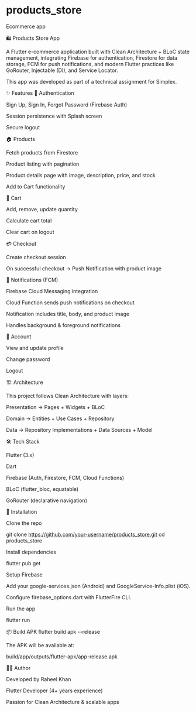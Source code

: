 # products_store

Ecommerce app

🛍️ Products Store App

A Flutter e-commerce application built with Clean Architecture + BLoC state management, integrating Firebase for authentication, Firestore for data storage, FCM for push notifications, and modern Flutter practices like GoRouter, Injectable (DI), and Service Locator.

This app was developed as part of a technical assignment for Simplex.

✨ Features
🔐 Authentication

Sign Up, Sign In, Forgot Password (Firebase Auth)

Session persistence with Splash screen

Secure logout

🏠 Products

Fetch products from Firestore

Product listing with pagination

Product details page with image, description, price, and stock

Add to Cart functionality

🛒 Cart

Add, remove, update quantity

Calculate cart total

Clear cart on logout

💳 Checkout

Create checkout session

On successful checkout → Push Notification with product image

🔔 Notifications (FCM)

Firebase Cloud Messaging integration

Cloud Function sends push notifications on checkout

Notification includes title, body, and product image

Handles background & foreground notifications

👤 Account

View and update profile

Change password

Logout

🏗️ Architecture

This project follows Clean Architecture with layers:

Presentation → Pages + Widgets + BLoC

Domain → Entities + Use Cases + Repository

Data → Repository Implementations + Data Sources + Model


🛠️ Tech Stack

Flutter (3.x)

Dart

Firebase (Auth, Firestore, FCM, Cloud Functions)

BLoC (flutter_bloc, equatable)

GoRouter (declarative navigation)


📲 Installation

Clone the repo

git clone https://github.com/your-username/products_store.git
cd products_store

Install dependencies

flutter pub get

Setup Firebase

Add your google-services.json (Android) and GoogleService-Info.plist (iOS).

Configure firebase_options.dart with FlutterFire CLI.

Run the app

flutter run

📦 Build APK
flutter build apk --release

The APK will be available at:

build/app/outputs/flutter-apk/app-release.apk

👨‍💻 Author

Developed by Raheel Khan

Flutter Developer (4+ years experience)

Passion for Clean Architecture & scalable apps
